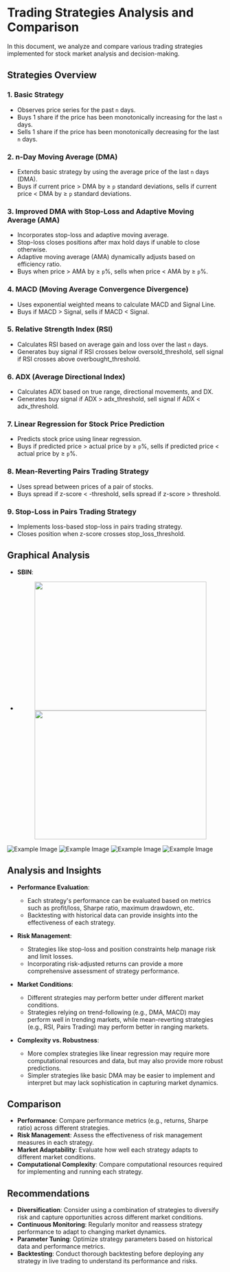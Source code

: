 # Trading Strategies Analysis and Comparison

In this document, we analyze and compare various trading strategies implemented for stock market analysis and decision-making.

## Strategies Overview

### 1. Basic Strategy
- Observes price series for the past `n` days.
- Buys 1 share if the price has been monotonically increasing for the last `n` days.
- Sells 1 share if the price has been monotonically decreasing for the last `n` days.

### 2. n-Day Moving Average (DMA)
- Extends basic strategy by using the average price of the last `n` days (DMA).
- Buys if current price > DMA by ≥ `p` standard deviations, sells if current price < DMA by ≥ `p` standard deviations.

### 3. Improved DMA with Stop-Loss and Adaptive Moving Average (AMA)
- Incorporates stop-loss and adaptive moving average.
- Stop-loss closes positions after max hold days if unable to close otherwise.
- Adaptive moving average (AMA) dynamically adjusts based on efficiency ratio.
- Buys when price > AMA by ≥ `p`%, sells when price < AMA by ≥ `p`%.

### 4. MACD (Moving Average Convergence Divergence)
- Uses exponential weighted means to calculate MACD and Signal Line.
- Buys if MACD > Signal, sells if MACD < Signal.

### 5. Relative Strength Index (RSI)
- Calculates RSI based on average gain and loss over the last `n` days.
- Generates buy signal if RSI crosses below oversold_threshold, sell signal if RSI crosses above overbought_threshold.

### 6. ADX (Average Directional Index)
- Calculates ADX based on true range, directional movements, and DX.
- Generates buy signal if ADX > adx_threshold, sell signal if ADX < adx_threshold.

### 7. Linear Regression for Stock Price Prediction
- Predicts stock price using linear regression.
- Buys if predicted price > actual price by ≥ `p`%, sells if predicted price < actual price by ≥ `p`%.

### 8. Mean-Reverting Pairs Trading Strategy
- Uses spread between prices of a pair of stocks.
- Buys spread if z-score < -threshold, sells spread if z-score > threshold.

### 9. Stop-Loss in Pairs Trading Strategy
- Implements loss-based stop-loss in pairs trading strategy.
- Closes position when z-score crosses stop_loss_threshold.
## Graphical Analysis
- **SBIN**:
- <p align="center">
  <img src="images/SBIN_01-01-2019.png" width="400" height="300" />
  <img src="images/SBIN_01-01-2020.png" width="400" height="300" />
</p>

![Example Image](images/SBIN_01-01-2021.png)
![Example Image](images/SBIN_01-01-2022.png)
![Example Image](images/SBIN_01-01-2023.png)
![Example Image](images/SBIN_01-01-2024.png)

## Analysis and Insights

- **Performance Evaluation**: 
  - Each strategy's performance can be evaluated based on metrics such as profit/loss, Sharpe ratio, maximum drawdown, etc.
  - Backtesting with historical data can provide insights into the effectiveness of each strategy.
  
- **Risk Management**:
  - Strategies like stop-loss and position constraints help manage risk and limit losses.
  - Incorporating risk-adjusted returns can provide a more comprehensive assessment of strategy performance.
  
- **Market Conditions**:
  - Different strategies may perform better under different market conditions.
  - Strategies relying on trend-following (e.g., DMA, MACD) may perform well in trending markets, while mean-reverting strategies (e.g., RSI, Pairs Trading) may perform better in ranging markets.
  
- **Complexity vs. Robustness**:
  - More complex strategies like linear regression may require more computational resources and data, but may also provide more robust predictions.
  - Simpler strategies like basic DMA may be easier to implement and interpret but may lack sophistication in capturing market dynamics.

## Comparison

- **Performance**: Compare performance metrics (e.g., returns, Sharpe ratio) across different strategies.
- **Risk Management**: Assess the effectiveness of risk management measures in each strategy.
- **Market Adaptability**: Evaluate how well each strategy adapts to different market conditions.
- **Computational Complexity**: Compare computational resources required for implementing and running each strategy.

## Recommendations

- **Diversification**: Consider using a combination of strategies to diversify risk and capture opportunities across different market conditions.
- **Continuous Monitoring**: Regularly monitor and reassess strategy performance to adapt to changing market dynamics.
- **Parameter Tuning**: Optimize strategy parameters based on historical data and performance metrics.
- **Backtesting**: Conduct thorough backtesting before deploying any strategy in live trading to understand its performance and risks.
